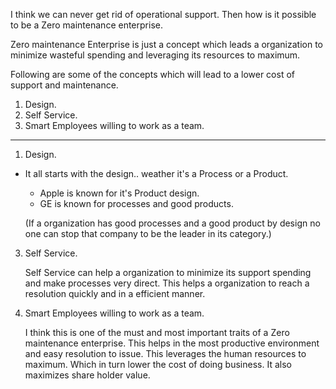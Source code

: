 I think we can never get rid of operational support. Then how is it possible to be a Zero maintenance enterprise.

Zero maintenance Enterprise is just a concept which leads a organization to minimize wasteful spending and leveraging its resources to maximum.

Following are some of the concepts which will lead to a lower cost of support and maintenance.

1) Design.
2) Self Service.
3) Smart Employees willing to work as a team.

----------------------------------------------------------------------------------------------

1) Design.
   
  * It all starts with the design.. weather it's a Process or a Product.
    * Apple is known for it's Product design.
    * GE is known for processes and good products.
      
    (If a organization has good processes and a good product by design no one can stop that company to be the leader in its category.)

3) Self Service.
   
      Self Service can help a organization to minimize its support spending and make processes very direct. This helps a organization to reach a resolution quickly and in a efficient manner.


4) Smart Employees willing to work as a team.
   
    I think this is one of the must and most important traits of a Zero maintenance enterprise. This helps in the most productive environment and easy resolution to issue. This leverages the human resources     to maximum. Which in turn lower the cost of doing business. It also maximizes share holder value.
